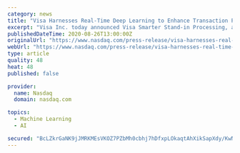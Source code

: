 ```yaml
---
category: news
title: "Visa Harnesses Real-Time Deep Learning to Enhance Transaction Processing"
excerpt: "Visa Inc. today announced Visa Smarter Stand-in Processing, a new capability that uses real-time artificial intelligence to help financial institutions manage transaction authorizations when service disruptions occur."
publishedDateTime: 2020-08-26T13:00:00Z
originalUrl: "https://www.nasdaq.com/press-release/visa-harnesses-real-time-deep-learning-to-enhance-transaction-processing-2020-08-26"
webUrl: "https://www.nasdaq.com/press-release/visa-harnesses-real-time-deep-learning-to-enhance-transaction-processing-2020-08-26"
type: article
quality: 48
heat: 48
published: false

provider:
  name: Nasdaq
  domain: nasdaq.com

topics:
  - Machine Learning
  - AI

secured: "BcLZkrGaNK9jJMRKMEsVKOZ7PZbMh0cbhj7hDfxpLOkaqtAhXikSapXdy/KwNNhQHU/pkiM4qtZmaAjVX/WwV6C7/aIsUQ3g6uYHG9xfpgB00Z/+3hLmGpHINJugOzUiTf4Xs5H0RIqtiwb1ePXcZ704bied58pg+qj2fyK8V6/6/dx9XOXFA/RWuApUT+0ej3Cvm3gNasHTS5rB/DTWN1HCPUgjXxl4jeFfcAYm0rNPxpl2h8T6rG2R5uUXA4SxgM666/hiCIplFLanecfX8EdbtscJI553g9EBGuv4f36g3bm4pZgvXJ0sSXG+CnbKeRtFS369PxvtYLzfOyYUTgEnrBnAttBlzCLKNyLWmHI=;iIlbYs/Nb1a5uEPTgGKqJQ=="
---
```


